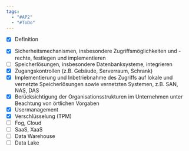 ```yaml
---
tags:
  - "#AP2"
  - "#ToDo"
---
```

+ [x] Definition
- [x] Sicherheitsmechanismen, insbesondere Zugriffsmöglichkeiten und -rechte, festlegen und implementieren
- [ ] Speicherlösungen, insbesondere Datenbanksysteme, integrieren
- [x] Zugangskontrollen (z.B. Gebäude, Serverraum, Schrank)
- [x] Implementierung und Inbetriebnahme des Zugriffs auf lokale und vernetzte Speicherlösungen sowie vernetzten Systemen, z.B. SAN, NAS, DAS
- [x] Berücksichtigung der Organisationsstrukturen im Unternehmen unter Beachtung von örtlichen Vorgaben
- [x] Usermanagement
- [x] Verschlüsselung (TPM)
- [ ] Fog, Cloud
- [ ] SaaS, XaaS
- [ ] Data Warehouse
- [ ] Data Lake